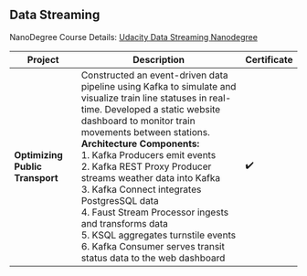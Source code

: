 ## Data Streaming

NanoDegree Course Details: [Udacity Data Streaming Nanodegree](https://www.udacity.com/course/data-streaming-nanodegree--nd029)

| Project       | Description                                                                                                                                                               | Certificate     |
|---------------|---------------------------------------------------------------------------------------------------------------------------------------------------------------------------|-----------------|
| **Optimizing Public Transport** | Constructed an event-driven data pipeline using Kafka to simulate and visualize train line statuses in real-time. Developed a static website dashboard to monitor train movements between stations. <br> **Architecture Components:** <br> 1. Kafka Producers emit events <br> 2. Kafka REST Proxy Producer streams weather data into Kafka <br> 3. Kafka Connect integrates PostgresSQL data <br> 4. Faust Stream Processor ingests and transforms data <br> 5. KSQL aggregates turnstile events <br> 6. Kafka Consumer serves transit status data to the web dashboard | :heavy_check_mark: |
